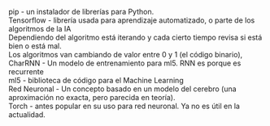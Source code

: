 pip - un instalador de librerías para Python. </br>
Tensorflow - librería usada para aprendizaje automatizado, o parte de los algoritmos de la IA </br>
Dependiendo del algoritmo está iterando y cada cierto tiempo revisa si está bien o está mal. </br>
Los algoritmos van cambiando de valor entre 0 y 1 (el código binario), </br>
CharRNN - Un modelo de entrenamiento para ml5. RNN es porque es recurrente </br>
ml5 - biblioteca de código para el Machine Learning </br>
Red Neuronal - Un concepto basado en un modelo del cerebro (una aproximación no exacta, pero parecida en teoría). </br>
Torch - antes popular en su uso para red neuronal. Ya no es útil en la actualidad. </br>
